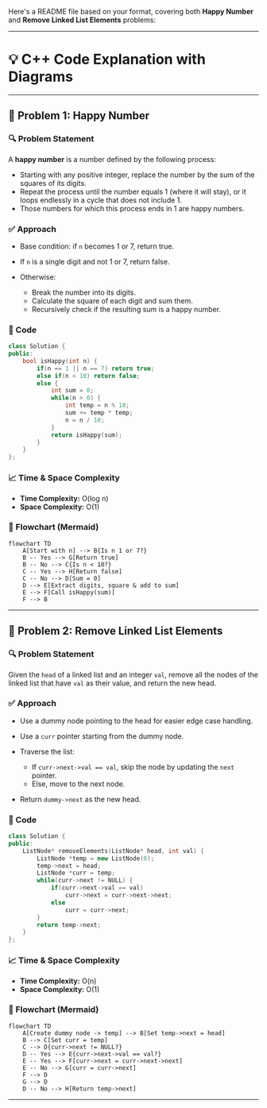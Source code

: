 Here's a README file based on your format, covering both **Happy Number** and **Remove Linked List Elements** problems:

---

# 💡 C++ Code Explanation with Diagrams

---

## 🚀 Problem 1: Happy Number

### 🔍 Problem Statement

A **happy number** is a number defined by the following process:

* Starting with any positive integer, replace the number by the sum of the squares of its digits.
* Repeat the process until the number equals 1 (where it will stay), or it loops endlessly in a cycle that does not include 1.
* Those numbers for which this process ends in 1 are happy numbers.

### ✅ Approach

* Base condition: if `n` becomes 1 or 7, return true.
* If `n` is a single digit and not 1 or 7, return false.
* Otherwise:

  * Break the number into its digits.
  * Calculate the square of each digit and sum them.
  * Recursively check if the resulting sum is a happy number.

### 🧾 Code

```cpp
class Solution {
public:
    bool isHappy(int n) {
        if(n == 1 || n == 7) return true;
        else if(n < 10) return false;
        else {
            int sum = 0;
            while(n > 0) {
                int temp = n % 10;
                sum += temp * temp;
                n = n / 10;
            }
            return isHappy(sum);
        }
    }
};
```

### 📈 Time & Space Complexity

* **Time Complexity:** O(log n) 
* **Space Complexity:** O(1) 


### 🔁 Flowchart (Mermaid)

```mermaid
flowchart TD
    A[Start with n] --> B{Is n 1 or 7?}
    B -- Yes --> G[Return true]
    B -- No --> C{Is n < 10?}
    C -- Yes --> H[Return false]
    C -- No --> D[Sum = 0]
    D --> E[Extract digits, square & add to sum]
    E --> F[Call isHappy(sum)]
    F --> B
```

---

## 🚀 Problem 2: Remove Linked List Elements

### 🔍 Problem Statement

Given the `head` of a linked list and an integer `val`, remove all the nodes of the linked list that have `val` as their value, and return the new head.

### ✅ Approach

* Use a dummy node pointing to the head for easier edge case handling.
* Use a `curr` pointer starting from the dummy node.
* Traverse the list:

  * If `curr->next->val == val`, skip the node by updating the `next` pointer.
  * Else, move to the next node.
* Return `dummy->next` as the new head.

### 🧾 Code

```cpp
class Solution {
public:
    ListNode* removeElements(ListNode* head, int val) {
        ListNode *temp = new ListNode(0);
        temp->next = head;
        ListNode *curr = temp;
        while(curr->next != NULL) {
            if(curr->next->val == val) 
                curr->next = curr->next->next;
            else 
                curr = curr->next;
        }
        return temp->next;
    }
};
```

### 📈 Time & Space Complexity

* **Time Complexity:** O(n)
* **Space Complexity:** O(1)


### 🔁 Flowchart (Mermaid)

```mermaid
flowchart TD
    A[Create dummy node -> temp] --> B[Set temp->next = head]
    B --> C[Set curr = temp]
    C --> D{curr->next != NULL?}
    D -- Yes --> E{curr->next->val == val?}
    E -- Yes --> F[curr->next = curr->next->next]
    E -- No --> G[curr = curr->next]
    F --> D
    G --> D
    D -- No --> H[Return temp->next]
```

---
